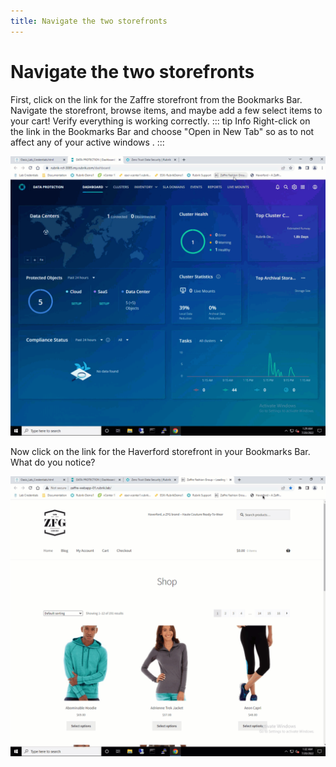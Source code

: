 ```yaml
---
title: Navigate the two storefronts
---
```

# Navigate the two storefronts
First, click on the link for the Zaffre storefront from the Bookmarks Bar. Navigate the storefront, browse items, and maybe add a few select items to your cart! Verify everything is working correctly.
::: tip Info
Right-click on the link in the Bookmarks Bar and choose "Open in New Tab" so as to not affect any of your active windows .
:::

![Accessing ZFG](./images/accessZ.gif)

Now click on the link for the Haverford storefront in your Bookmarks Bar. What do you notice? 

![Accessing Haverford](./images/AccessH.gif)
